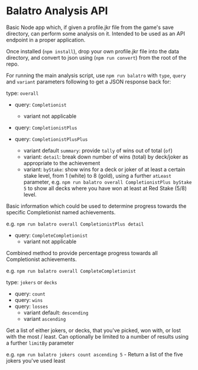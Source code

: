 # Balatro Analysis API

Basic Node app which, if given a profile.jkr file from the game's save directory, can perform some analysis on it.  Intended to be used as an API endpoint in a proper application.

Once installed (`npm install`), drop your own profile.jkr file into the data directory, and convert to json using (`npm run convert`) from the root of the repo.

For running the main analysis script, use `npm run balatro` with `type`, `query` and `variant` parameters following to get a JSON response back for:

type: `overall`
 - query: `Completionist`
   - variant not applicable
 
 - query: `CompletionistPlus`
 - query: `CompletionistPlusPlus`
   - variant default `summary`: provide `tally` of wins out of total (`of`)
   - variant: `detail`: break down number of wins (total) by deck/joker as appropriate to the achievement
   - variant: `byStake`: show wins for a deck or joker of at least a certain stake level, from 1 (white) to 8 (gold), using a further `atLeast` parameter, e.g. `npm run balatro overall CompletionistPlus byStake 5` to show all decks where you have won at least at Red Stake (5/8) level.

Basic information which could be used to determine progress towards the specific Completionist named achievements.

e.g. `npm run balatro overall CompletionistPlus detail`

- query: `CompleteCompletionist`
  - variant not applicable

Combined method to provide percentage progress towards all Completionist achievements.

e.g. `npm run balatro overall CompleteCompletionist`

type: `jokers` or `decks`
 - query: `count`
 - query: `wins`
 - query: `losses`
   - variant default: `descending`
   - variant `ascending`

Get a list of either jokers, or decks, that you've picked, won with, or lost with the most / least.  Can optionally be limited to a number of results using a further `limitBy` parameter

e.g. `npm run balatro jokers count ascending 5` - Return a list of the five jokers you've used least
